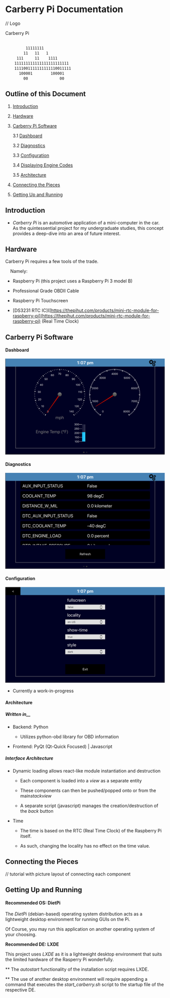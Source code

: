 # Carberry Pi Documentation

// Logo

 Carberry Pi

```wow

         11111111
        11   11   1
     111     11    1111
    111111111111111111111111
    1111001111111111110011111
      100001        100001
        00              00            
```

## Outline of this Document

1. [Introduction](#introduction)

2. [Hardware](#hardware)

3. [Carberry Pi Software](#software)
   
   3.1 [Dashboard](#dashboard)
   
   3.2 [Diagnostics](#diagnostics)
   
   3.3 [Configuration](#configuration)
   
   3.4 [Displaying Engine Codes](#displaying-engine-codes)
   
   3.5 [Architecture](#architecture)

4. [Connecting the Pieces](#connecting-the-pieces)

5. [Getting Up and Running](#getting-up-and-running)

## Introduction

- *Carberry Pi* is an automotive application of a mini-computer in the car.  As the quintessential project for my undergraduate studies, this concept provides a deep-dive into an area of future interest.

## Hardware

Carberry Pi requires a few tools of the trade.

    Namely:

- Raspberry Pi (this project uses a Raspberry Pi 3 model B)

- Professional Grade OBDII Cable

- Raspberry Pi Touchscreen

- [DS3231 RTC IC]([https://thepihut.com/products/mini-rtc-module-for-raspberry-pi](https://thepihut.com/products/mini-rtc-module-for-raspberry-pi) (Real Time Clock)

## Carberry Pi Software

#### Dashboard

![Dashboard](./resources/dash.png)

#### Diagnostics

![Diagnostics](./resources/diagnostics.png)

#### Configuration

![Configuration](./resources/configuration.png)

- Currently a work-in-progress

#### Architecture

##### Written in__

- Backend: Python
  
  - Utilizes python-obd library for OBD information

- Frontend: PyQt (Qt-Quick Focused) | Javascript

##### Interface Architecture

- Dynamic loading allows react-like module instantiation and destruction
  
  - Each component is loaded into a *view* as a separate entity
  
  - These components can then be pushed/popped onto or from the main*stackview*
  
  - A separate script (javascript) manages the creation/destruction of the *back* button

- Time
  
  - The time is based on the RTC (Real Time Clock) of the Raspberry Pi itself.
  
  - As such, changing the locality has no effect on the time value.

## Connecting the Pieces

// tutorial with picture layout of connecting each component

## Getting Up and Running

#### Recommended OS: DietPi

The *DietPi* (debian-based) operating system distribution acts as a lightweight desktop environment for running GUIs on the Pi. 

Of Course, you may run this application on another operating system of your choosing.



**Recommended DE: LXDE**

This project uses *LXDE* as it is a lightweight desktop environment that suits the limited hardware of the Rasperry Pi wonderfully.  



\*\* The *autostart* functionality of the installation script requires LXDE. 

\*\* The use of another desktop environment will require appending a command that executes the *start_carberry.sh* script to the startup file of the respective DE.




